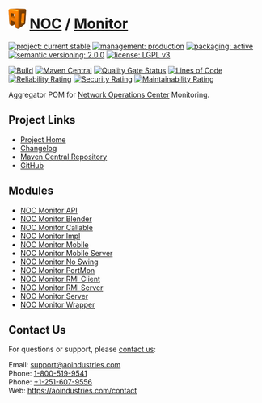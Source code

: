 # [<img src="ao-logo.png" alt="AO Logo" width="35" height="40">](https://github.com/ao-apps) [NOC](https://github.com/ao-apps/noc) / [Monitor](https://github.com/ao-apps/noc-monitor)

[![project: current stable](https://aoindustries.com/ao-badges/project-current-stable.svg)](https://aoindustries.com/life-cycle#project-current-stable)
[![management: production](https://aoindustries.com/ao-badges/management-production.svg)](https://aoindustries.com/life-cycle#management-production)
[![packaging: active](https://aoindustries.com/ao-badges/packaging-active.svg)](https://aoindustries.com/life-cycle#packaging-active)  
[![semantic versioning: 2.0.0](https://aoindustries.com/ao-badges/semver-2.0.0.svg)](http://semver.org/spec/v2.0.0.html)
[![license: LGPL v3](https://aoindustries.com/ao-badges/license-lgpl-3.0.svg)](https://www.gnu.org/licenses/lgpl-3.0)

[![Build](https://github.com/ao-apps/noc-monitor/workflows/Build/badge.svg?branch=master)](https://github.com/ao-apps/noc-monitor/actions?query=workflow%3ABuild)
[![Maven Central](https://maven-badges.herokuapp.com/maven-central/com.aoindustries/noc-monitor/badge.svg)](https://maven-badges.herokuapp.com/maven-central/com.aoindustries/noc-monitor)
[![Quality Gate Status](https://sonarcloud.io/api/project_badges/measure?branch=master&project=com.aoapps.platform%3Anoc-monitor&metric=alert_status)](https://sonarcloud.io/dashboard?branch=master&id=com.aoapps.platform%3Anoc-monitor)
[![Lines of Code](https://sonarcloud.io/api/project_badges/measure?branch=master&project=com.aoapps.platform%3Anoc-monitor&metric=ncloc)](https://sonarcloud.io/component_measures?branch=master&id=com.aoapps.platform%3Anoc-monitor&metric=ncloc)  
[![Reliability Rating](https://sonarcloud.io/api/project_badges/measure?branch=master&project=com.aoapps.platform%3Anoc-monitor&metric=reliability_rating)](https://sonarcloud.io/component_measures?branch=master&id=com.aoapps.platform%3Anoc-monitor&metric=Reliability)
[![Security Rating](https://sonarcloud.io/api/project_badges/measure?branch=master&project=com.aoapps.platform%3Anoc-monitor&metric=security_rating)](https://sonarcloud.io/component_measures?branch=master&id=com.aoapps.platform%3Anoc-monitor&metric=Security)
[![Maintainability Rating](https://sonarcloud.io/api/project_badges/measure?branch=master&project=com.aoapps.platform%3Anoc-monitor&metric=sqale_rating)](https://sonarcloud.io/component_measures?branch=master&id=com.aoapps.platform%3Anoc-monitor&metric=Maintainability)

Aggregator POM for [Network Operations Center](https://github.com/ao-apps/noc) Monitoring.

## Project Links
* [Project Home](https://aoindustries.com/noc/monitor/)
* [Changelog](https://aoindustries.com/noc/monitor/changelog)
* [Maven Central Repository](https://search.maven.org/artifact/com.aoindustries/noc-monitor)
* [GitHub](https://github.com/ao-apps/noc-monitor)

## Modules
* [NOC Monitor API](https://github.com/ao-apps/noc-monitor-api)
* [NOC Monitor Blender](https://github.com/ao-apps/noc-monitor-blender)
* [NOC Monitor Callable](https://github.com/ao-apps/noc-monitor-callable)
* [NOC Monitor Impl](https://github.com/ao-apps/noc-monitor-impl)
* [NOC Monitor Mobile](https://github.com/ao-apps/noc-monitor-mobile)
* [NOC Monitor Mobile Server](https://github.com/ao-apps/noc-monitor-mobile-server)
* [NOC Monitor No Swing](https://github.com/ao-apps/noc-monitor-noswing)
* [NOC Monitor PortMon](https://github.com/ao-apps/noc-monitor-portmon)
* [NOC Monitor RMI Client](https://github.com/ao-apps/noc-monitor-rmi-client)
* [NOC Monitor RMI Server](https://github.com/ao-apps/noc-monitor-rmi-server)
* [NOC Monitor Server](https://github.com/ao-apps/noc-monitor-server)
* [NOC Monitor Wrapper](https://github.com/ao-apps/noc-monitor-wrapper)

## Contact Us
For questions or support, please [contact us](https://aoindustries.com/contact):

Email: [support@aoindustries.com](mailto:support@aoindustries.com)  
Phone: [1-800-519-9541](tel:1-800-519-9541)  
Phone: [+1-251-607-9556](tel:+1-251-607-9556)  
Web: https://aoindustries.com/contact
